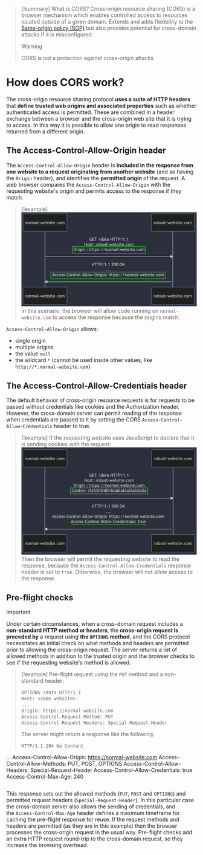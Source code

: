 >[!summary] What is CORS?
>Cross-origin resource sharing (CORS) is a browser mechanism which enables controlled access to resources located outside of a given domain. Extends and adds flexibility to the [Same-origin policy (SOP)](Same-origin%20policy%20(SOP).md) but also provides potential for cross-domain attacks if it is misconfigured. 
>>[!warning]
>>CORS is not a protection against cross-origin attacks

# How does CORS work?

The cross-origin resource sharing protocol **uses a suite of HTTP headers** that **define trusted web origins and associated properties** such as whether authenticated access is permitted. These are combined in a header exchange between a browser and the cross-origin web site that it is trying to access. 
In this way it is possible to allow one origin to read responses returned from a different origin.

## The Access-Control-Allow-Origin header

The `Access-Control-Allow-Origin` header is **included in the response from one website to a request originating from another website** (and so having the `Origin` header), and identifies the **permitted origin** of the request. A web browser compares the `Access-Control-Allow-Origin` with the requesting website's origin and permits access to the response if they match.

>[!example]
>![CORS1|800](../../zzz_res/attachments/CORS1.png)
>In this scenario, the browser will allow code running on `normal-website.com` to access the response because the origins match.

`Access-Control-Allow-Origin` allows:
- single origin
- multiple origins
- the value `null`
- the wildcard `*` (cannot be used inside other values, like `http://*.normal-website.com`)

## The Access-Control-Allow-Credentials header

The default behavior of cross-origin resource requests is for requests to be passed without credentials like cookies and the Authorization header. However, the cross-domain server can permit reading of the response when credentials are passed to it by setting the CORS `Access-Control-Allow-Credentials` header to true.

>[!example]
>If the requesting website uses JavaScript to declare that it is sending cookies with the request:
>![CORS2|800](../../zzz_res/attachments/CORS2.png)
>Then the browser will permit the requesting website to read the response, because the `Access-Control-Allow-Credentials` response header is set to `true`. Otherwise, the browser will not allow access to the response.

## Pre-flight checks

>[!important]
>Under certain circumstances, when a cross-domain request includes a **non-standard HTTP method or headers**, the **cross-origin request is preceded by** a request using **the `OPTIONS` method**, and the CORS protocol necessitates an initial check on what methods and headers are permitted prior to allowing the cross-origin request. The server returns a list of allowed methods in addition to the trusted origin and the browser checks to see if the requesting website's method is allowed.

>[!example]
>Pre-flight request using the `PUT` method and a non-standard header:
>```http
>OPTIONS /data HTTP/1.1
>Host: <some website>
>...
>Origin: https://normal-website.com
>Access-Control-Request-Method: PUT
>Access-Control-Request-Headers: Special-Request-Header
>```
>The server might return a response like the following:
>```http
>HTTP/1.1 204 No Content
...
Access-Control-Allow-Origin: https://normal-website.com
Access-Control-Allow-Methods: PUT, POST, OPTIONS
Access-Control-Allow-Headers: Special-Request-Header
Access-Control-Allow-Credentials: true
Access-Control-Max-Age: 240
>```

This response sets out the allowed methods (`PUT`, `POST` and `OPTIONS`) and permitted request headers (`Special-Request-Header`). In this particular case the cross-domain server also allows the sending of credentials, and the `Access-Control-Max-Age` header defines a maximum timeframe for caching the pre-flight response for reuse. If the request methods and headers are permitted (as they are in this example) then the browser processes the cross-origin request in the usual way. Pre-flight checks add an extra HTTP request round-trip to the cross-domain request, so they increase the browsing overhead.
